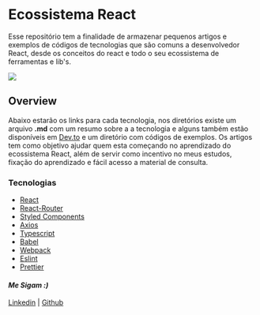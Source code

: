# Ecossistema React

Esse repositório tem a finalidade de armazenar pequenos artigos e exemplos de códigos de tecnologias que são comuns a desenvolvedor React, desde os conceitos do react e todo o seu ecossistema de ferramentas e lib's.

<img src="https://www.paragyte.com/img/React_Banner.png">

## Overview
Abaixo estarão os links para cada tecnologia, nos diretórios existe um arquivo **.md** com um resumo sobre a a tecnologia e alguns também estão disponíveis em [Dev.to](https://dev.to/nascimento_) e um diretório com códigos de exemplos. Os artigos tem como objetivo ajudar quem esta começando no aprendizado do ecossistema React, além de servir como incentivo no meus estudos, fixação do aprendizado e fácil acesso a material de consulta.

### Tecnologias
- [React](./react/)
- [React-Router](./react-router/)
- [Styled Components](./styled-components/)
- [Axios](./axios/)
- [Typescript](./typescript/)
- [Babel](./tools/babel/)
- [Webpack](./tools/webpack/)
- [Eslint](./tools/eslint/)
- [Prettier](./tools/prettier/)

 <h4> <em> Me Sigam :) </em> </h4>

[Linkedin](https://www.linkedin.com/in/nascimento-dev-io/) | [Github](https://github.com/nascimento-dev-io)
